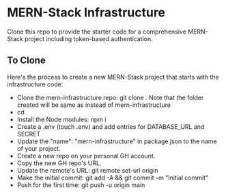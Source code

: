 # MERN-Stack Infrastructure

Clone this repo to provide the starter code for a comprehensive MERN-Stack project including token-based authentication.

## To Clone

Here's the process to create a new MERN-Stack project that starts with the infrastructure code:

- Clone the mern-infrastructure repo: git clone <url of mern-infrastructure> <name-of-project>. Note that the folder created will be same as <name-of-project> instead of mern-infrastructure
- cd <name-of-project>
- Install the Node modules: npm i
- Create a .env (touch .env) and add entries for DATABASE_URL and SECRET
- Update the "name": "mern-infrastructure" in package.json to the name of your project.
- Create a new repo on your personal GH account.
- Copy the new GH repo's URL.
- Update the remote's URL: git remote set-url origin <paste the copied GH url>
- Make the initial commit: git add -A && git commit -m "Initial commit"
- Push for the first time: git push -u origin main
